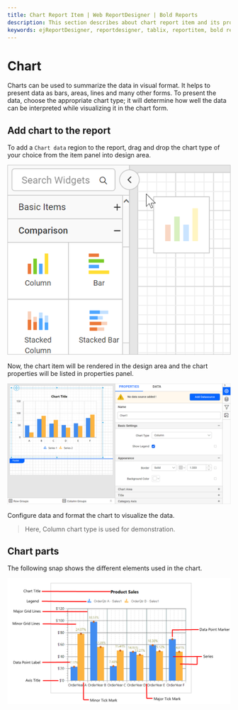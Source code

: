 ```yaml
---
title: Chart Report Item | Web ReportDesigner | Bold Reports
description: This section describes about chart report item and its properties to design a report using chart in Bold Report Designer
keywords: ejReportDesigner, reportdesigner, tablix, reportitem, bold reports, documentation, help, ej, user guide, demo, samples, bold reporting
---
```


# Chart

Charts can be used to summarize the data in visual format. It helps to present data as bars, areas, lines and many other forms. To present the data, choose the appropriate chart type; it will determine how well the data can be interpreted while visualizing it in the chart form.

## Add chart to the report

To add a `Chart data` region to the report, drag and drop the chart type of your choice from the item panel into design area.

![Chart Types](/static/assets/on-premise/images/report-designer/report-items/chart/drag-chart-from-item-panel.png '#width=245px')

Now, the chart item will be rendered in the design area and the chart properties will be listed in properties panel.

![Chart Types](/static/assets/on-premise/images/report-designer/report-items/chart/initial-view-of-column-chart.png '#width=600px')

Configure data and format the chart to visualize the data.

> Here, Column chart type is used for demonstration.

## Chart parts

The following snap shows the different elements used in the chart.

![Chart Types](/static/assets/on-premise/images/report-designer/report-items/chart/chart-parts.png '#width=600px')
